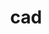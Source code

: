 ---
category: 3-letters
denotation: null
name: cad
reference_link: https://www.etymonline.com/word/cad
root_language: null
root_name: null
title: cad
type: free
word_sums:
- respelling: cad
  sum: 'Cad + '
---